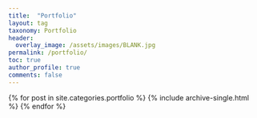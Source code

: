 ```yaml
---
title:  "Portfolio"
layout: tag
taxonomy: Portfolio
header:
  overlay_image: /assets/images/BLANK.jpg
permalink: /portfolio/
toc: true
author_profile: true
comments: false
---
```


{% for post in site.categories.portfolio %}
    {% include archive-single.html %}
{% endfor %}
